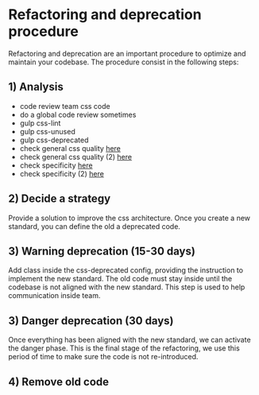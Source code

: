 # Refactoring and deprecation procedure

Refactoring and deprecation are an important procedure to optimize and maintain your codebase.
The procedure consist in the following steps:

## 1) Analysis
- code review team css code
- do a global code review sometimes
- gulp css-lint
- gulp css-unused
- gulp css-deprecated
- check general css quality [here](http://cssstats.com/)
- check general css quality (2) [here](http://www.testmycss.com/)
- check specificity [here](https://decadecity.net/sprue/css-specificity-graph)
- check specificity (2) [here](https://jonassebastianohlsson.com/specificity-graph/)

## 2) Decide a strategy
Provide a solution to improve the css architecture.
Once you create a new standard, you can define the old a deprecated code.

## 3) Warning deprecation (15-30 days)
Add class inside the css-deprecated config, providing the instruction to implement the new standard.
The old code must stay inside until the codebase is not aligned with the new standard.
This step is used to help communication inside team.

## 3) Danger deprecation (30 days)
Once everything has been aligned with the new standard, we can activate the danger phase.
This is the final stage of the refactoring, we use this period of time to make sure the code is not re-introduced.

## 4) Remove old code
